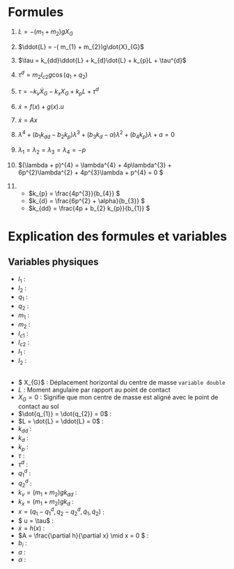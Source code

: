 

# Formules

1. $\dot{L} = -( m_{1} + m_{2})gX_{G}$

1. $\ddot{L} = -( m_{1} + m_{2})g\dot{X}_{G}$

1. $\tau = k_{dd}\ddot{L} + k_{d}\dot{L} + k_{p}L + \tau^{d}$

1. $\tau^{d} = m_{2} l_{c2} g \cos(q_{1} + q_{2})$

1. $\tau = - k_{v}\dot{X}_{G} - k_{x}X_{G} + k_{p}L + \tau^{d}$

1. $\dot{x} = f(x) + g(x) . u$

1. $\dot{x} = Ax$

1. $\lambda^{4} + (b_{1} k_{dd} − b_{2} k_{p} )\lambda^{3} + (b_{3} k_{d} − α)\lambda^{2} + (b_{4} k_{p} )\lambda + a = 0$

1. $\lambda_{1} = \lambda_{2} = \lambda_{3} = \lambda_{4} = -p$

1. $(\lambda + p)^{4} = \lambda^{4} + 4p\lambda^{3} + 6p^{2}\lambda^{2} +  4p^{3}\lambda +  p^{4} = 0 $

1.
    - $k_{p} = \frac{4p^{3}}{b_{4}} $
    - $k_{d} = \frac{6p^{2} +  \alpha}{b_{3}} $
    - $k_{dd} = \frac{4p + b_{2} k_{p}}{b_{1}} $



# Explication des formules et variables

## Variables physiques
- $l_{1}$ :
- $l_{2}$ :
- $q_{1}$ :
- $q_{2}$ :
- $m_{1}$ :
- $m_{2}$ :
- $l_{c1}$ :
- $l_{c2}$ :
- $I_{1}$ :
- $I_{2}$ :

## 
- $ X_{G}$ : Déplacement horizontal du centre de masse ```variable double```
- $L$ : Moment angulaire par rapport au point de contact
- $X_{G} = 0$ : Signifie que mon centre de masse est aligné avec le point de contact au sol
- $\dot{q_{1}} = \dot{q_{2}} = 0$ :
- $L = \dot{L} = \ddot{L} = 0$ :
- $k_{dd}$ :
- $k_{d}$ :
- $k_{p}$ :
- $\tau$ :
- $\tau^{d}$ :
- $q_{1}^{d}$ :
- $q_{2}^{d}$ :
- $k_{v} = ( m_{1} + m_{2})g k_{dd}$ :
- $k_{x} = ( m_{1} + m_{2})g k_{d}$ :
- $x = (q_{1} - q_{1}^{d}, q_{2} - q_{2}^{d}, \dot{q}_{1}, \dot{q}_{2})$ :
- $ u = \tau$ :
- $\dot{x} = h(x)$ :
- $A = \frac{\partial h}{\partial x} \mid x = 0 $ :
- $b_{i}$ :
- $a$ :
- $\alpha$ :
